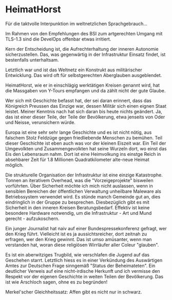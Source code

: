 # HeimatHorst

Für die taktvolle Interpunktion im weltnetzlichen Sprachgebrauch...

Im Rahmen von den Empfehlungen des BSI zum artgerechten Umgang mit TLS-1.3 sind die DevelOps offenbar etwas irritiert.

Kern der Entscheidung ist, die Aufrechterhaltung der inneren Autonomie sicherzustellen. Das, was gegenwärtig in der Infrastruktur Einsatz findet, ist bestenfalls unterhaltsam.

Letztlich war und ist das Weltnetz ein Konstrukt aus militärischer Entwicklung. Das wird oft für selbstgerechten Aberglauben ausgeblendet.

HeimatHorst, wie er in einschlägig werktätigen Kreisen genannt wird, hat die Massgaben von Y-Tours empfangen und da zählt nicht der gute Glaube.

Wer sich mit Geschichte befasst hat, der sei daran erinnert, dass das Königreich Preussen das Einzige war, dessen Militär sich einen eignen Staat leistet. Meiner Kenntnis nach hat sich daran bis heute nichts geändert. Ja, das ist einer dieser Teile, der Teile der Bevölkerung, etwa jenseits von Oder und Neisse, verunsichern würde.

Europa ist eine sehr sehr lange Geschichte und es ist nicht nötig, aus falschem Stolz Feldzüge gegen friedliebende Menschen zu bemühen. Teil dieser Geschichte ist eben auch was vor der kleinen Eiszeit war. Ein Teil der Umgevolkten und Zusammengevolkten hat seine Wurzeln dort, wo einst das Eis den Lebensraum nahm. Dort ist eine Heimvolkung ins einstge Reich in absehbarer Zeit für 1.8 Millionen Quadratkilometer alte-neue Heimat möglich. 

Die strukturelle Organisation der Infrastruktur ist eine einzige Katastrophe. Tonnen an iterativem Overhead, was die "Vorzeigeprojekte" bisweilen vorführten. Über Sicherheit möchte ich mich nicht auslassen, wenn in sensiblen Bereichen der öffentlichen Verwaltung unheilbare Maleware als Betriebssystem verwendet wird. Es stünde manch Gemeinde gut an, dies eindringlich in der Gruppe zu besprechen. Diesbezüglich gibt es mit Sicherheit in den inneren Kreisen Beratungsbedarf. Effektiv ist keine besondere Hardware notwendig, um die Infrastruktur - Art und Mund gerecht - aufzukoschern. 

Ein junger Journalist hat naiv auf einer Bundespressekonferenz gefragt, wer den Krieg führt. Vielleicht ist es ja aussichtsreicher, dort zeitnah zu erfragen, wer den Krieg gewinnt. Das ist umso amüsanter, wenn man verstanden hat, woran diese religiösen Wirrläufer aller Coleur "glauben". 

Es ist ein aberwitziges Trugbild, wie verschlafen die Jugend auf das Geschehen starrt. Letztlich hiess es in einer Verkündung des Auswärtigen Amtes zur Deutschen Frage sinngemäß "Status der Beheimateten". Ein deutlicher Verweis auf eine nicht-irdische Herkunft und ich vermisse den Respekt vor der eigenen Geschichte in weiten Teilen der Bevölkerung. Das ist wie Arschloch sagen, ohne es zu begründen!

Merkel'scher Gleichheitssatz: Affen gibt es nicht nur in schwarz.


